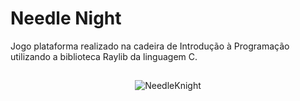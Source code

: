 # Needle Night
Jogo plataforma realizado na cadeira de Introdução à Programação utilizando a biblioteca Raylib da linguagem C.
##
<p align="center">
    <img align="center" alt="NeedleKnight" src="https://media.giphy.com/media/fx3UWXYoR4LZWtm0Zy/giphy.gif">
</p>
